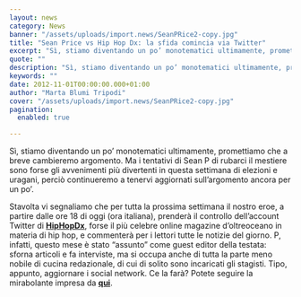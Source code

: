 ```yaml
---
layout: news
category: News
banner: "/assets/uploads/import.news/SeanPRice2-copy.jpg"
title: "Sean Price vs Hip Hop Dx: la sfida comincia via Twitter"
excerpt: "Sì, stiamo diventando un po’ monotematici ultimamente, promettiamo che a breve cambieremo argomento. Ma i tentativi di Sean P di rubarci il mestiere sono forse gli avvenimenti più divertenti in questa settimana di elezioni e uragani, perciò continueremo a tenervi aggiornati sull’argomento ancora per un po’. Stavolta vi segnaliamo che per tutta la prossima settimana [&hellip"
quote: ""
description: "Sì, stiamo diventando un po’ monotematici ultimamente, promettiamo che a breve cambieremo argomento. Ma i tentativi di Sean P di rubarci il mestiere sono forse gli avvenimenti più divertenti in questa settimana di elezioni e uragani, perciò continueremo a tenervi aggiornati sull’argomento ancora per un po’. Stavolta vi segnaliamo che per tutta la prossima settimana [&hellip"
keywords: ""
date: 2012-11-01T00:00:00.000+01:00
author: "Marta Blumi Tripodi"
cover: "/assets/uploads/import.news/SeanPRice2-copy.jpg"
pagination:
  enabled: true

---
```


Sì, stiamo diventando un po’ monotematici ultimamente, promettiamo che a breve cambieremo argomento. Ma i tentativi di Sean P di rubarci il mestiere sono forse gli avvenimenti più divertenti in questa settimana di elezioni e uragani, perciò continueremo a tenervi aggiornati sull’argomento ancora per un po’.

Stavolta vi segnaliamo che per tutta la prossima settimana il nostro eroe, a partire dalle ore 18 di oggi (ora italiana), prenderà il controllo dell’account Twitter di [**HipHopDx**](http://www.hiphopdx.com/ "http://www.hiphopdx.com/"), forse il più celebre online magazine d’oltreoceano in materia di hip hop, e commenterà per i lettori tutte le notizie del giorno. P, infatti, questo mese è stato “assunto” come guest editor della testata: sforna articoli e fa interviste, ma si occupa anche di tutta la parte meno nobile di cucina redazionale, di cui di solito sono incaricati gli stagisti. Tipo, appunto, aggiornare i social network. Ce la farà? Potete seguire la mirabolante impresa da [**qui**](https://twitter.com/hiphopdx "http://twitter.com/hiphopdx").  